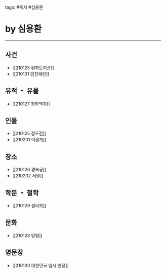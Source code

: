 tags: #독서 #심용환

# by 심용환

<hr />

## 사건
- [[210125 위화도회군]]
- [[210131 임진왜란]]

## 유적 ・ 유물
- [[210127 청화백자]]

## 인물
- [[210125 정도전]]
- [[210201 이성계]]

## 장소
- [[210126 경복궁]]
- [[210202 서원]]

## 학문 ・ 철학
- [[210129 성리학]]

## 문화
- [[210128 탕평]]

## 명문장
- [[210130 대한민국 임시 헌장]]